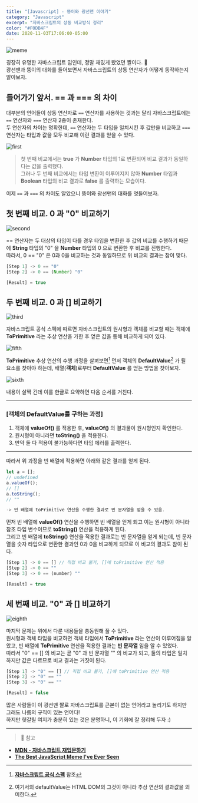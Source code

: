 ```yaml
---
title: "[Javascript] - 뚱이와 광선맨 이야기"
category: "Javascript"
excerpt: "자바스크립트의 상동 비교방식 정리"
color: "#F0DB4F"
date: 2020-11-03T17:06:00-05:00
---
```


![meme](./meme.png)

굉장히 유명한 자바스크립트 밈인데, 정말 재밌게 봤었던 짤이다. 🤣  
광선맨과 뚱이의 대화를 들어보면서 자바스크립트의 상동 연산자가 어떻게 동작하는지 알아보자.

## 들어가기 앞서. == 과 === 의 차이

대부분의 언어들이 상동 연산자로 `==` 연산자를 사용하는 것과는 달리 자바스크립트에는 `==` 연산자와 `===` 연산자 2종이 존재한다.  
두 연산자의 차이는 명확한데, `==` 연산자는 두 타입을 일치시킨 후 값만을 비교하고 `===` 연산자는 타입과 값을 모두 비교해 이런 결과를 얻을 수 있다.

![first](./1.PNG)

> 첫 번째 비교에서는 **true** 가 **Number** 타입의 1로 변환되어 비교 결과가 동일하다는 값을 출력했다.  
> 그러나 두 번째 비교에서는 타입 변환이 이루어지지 않아 **Number** 타입과 **Boolean** 타입의 비교 결과로 **false** 를 출력하는 모습이다.

이제 `==` 과 `===` 의 차이도 알았으니 뚱이와 광선맨의 대화를 엿들어보자.

## 첫 번째 비교. 0 과 "0" 비교하기

![second](./2.PNG)

== 연산자는 두 대상의 타입이 다를 경우 타입을 변환한 후 값의 비교를 수행하기 때문에 **String** 타입의 "0" 을 **Number** 타입의 0 으로 변환한 후 비교를 진행한다.  
따라서, 0 == "0" 은 0과 0을 비교하는 것과 동일하므로 위 비교의 결과는 참이 맞다.

```js
[Step 1] -> 0 == "0"
[Step 2] -> 0 == (Number) "0"

[Result] = true
```

## 두 번째 비교. 0 과 [] 비교하기

![third](./3.PNG)

자바스크립트 공식 스펙에 따르면 자바스크립트의 원시형과 객체를 비교할 때는 객체에 **ToPrimitive** 라는 추상 연산을 가한 후 얻은 값을 통해 비교하게 되어 있다.

![fifth](./5.PNG)

**ToPrimitive** 추상 연산의 수행 과정을 살펴보면[^1] 먼저 객체의 **DefaultValue**[^2] 가 될 요소를 찾아야 하는데, 배열(**객체**)로부터 **DefaultValue** 를 얻는 방법을 찾아보자.

![sixth](./6.PNG)

내용이 살짝 긴데 이를 한글로 요약하면 다음 순서를 거친다.

---

### [객체의 DefaultValue를 구하는 과정]

1. 객체에 <b>valueOf()</b> 를 적용한 후, <b>valueOf()</b> 의 결과물이 원시형인지 확인한다.
2. 원시형이 아니라면 <b>toString()</b> 을 적용한다.
3. 만약 둘 다 적용이 불가능하다면 타입 에러를 출력한다.

---

따라서 위 과정을 빈 배열에 적용하면 아래와 같은 결과를 얻게 된다.

```js
let a = [];
// undefined
a.valueOf();
// []
a.toString();
// ""

-> 빈 배열에 toPrimitive 연산을 수행한 결과로 빈 문자열을 얻을 수 있음.
```

먼저 빈 배열에 **valueOf()** 연산을 수행하면 빈 배열을 얻게 되고 이는 원시형이 아니라 참조 타입 변수이므로 **toString()** 연산을 적용하게 된다.  
그리고 빈 배열에 **toString()** 연산을 적용한 결과로는 빈 문자열을 얻게 되는데, 빈 문자열을 숫자 타입으로 변환한 결과인 0과 0을 비교하게 되므로 이 비교의 결과도 참이 된다.

```js
[Step 1] -> 0 == [] // 직접 비교 불가, []에 toPrimitive 연산 적용
[Step 2] -> 0 == ""
[Step 3] -> 0 == (number) ""

[Result] = true
```

## 세 번째 비교. "0" 과 [] 비교하기

![eighth](./8.PNG)

마지막 문제는 위에서 다룬 내용들을 총동원해 풀 수 있다.  
원시형과 객체 타입을 비교하면 객체 타입에서 **ToPrimitive** 라는 연산이 이루어짐을 알았고, 빈 배열에 **ToPrimitive** 연산을 적용한 결과는 **빈 문자열** 임을 알 수 있었다.  
따라서 "0" == [] 의 비교는 곧 "0" 과 빈 문자열 "" 의 비교가 되고, 둘의 타입은 일치하지만 값은 다르므로 비교 결과는 거짓이 된다.

```js
[Step 1] -> "0" == [] // 직접 비교 불가, []에 toPrimitive 연산 적용
[Step 2] -> "0" == ""
[Step 3] -> "0" == ""

[Result] = false
```

많은 사람들이 이 광선맨 짤로 자바스크립트를 근본이 없는 언어라고 놀리기도 하지만 그래도 나름의 규칙이 있는 언어다!  
하지만 헷갈릴 여지가 충분히 있는 것은 분명하니, 이 기회에 잘 정리해 두자 :)

---

> 📖 참고

- [**MDN - 자바스크립트 재입문하기**](https://developer.mozilla.org/ko/docs/A_re-introduction_to_JavaScript)
- [**The Best JavaScript Meme I've Ever Seen**](https://www.freecodecamp.org/news/explaining-the-best-javascript-meme-i-have-ever-seen/)

[^1]: [**자바스크립트 공식 스펙**](https://www.ecma-international.org/ecma-262/5.1/#sec-9.1) 참조
[^2]: 여기서의 defaultValue는 HTML DOM의 그것이 아니라 추상 연산의 결과값을 의미한다.
